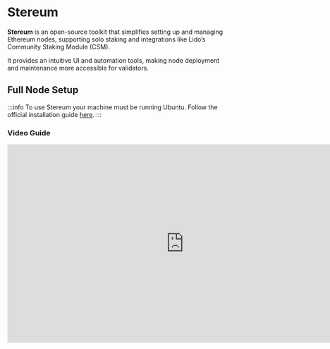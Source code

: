# Stereum

**Stereum** is an open-source toolkit that simplifies setting up and managing Ethereum nodes, supporting solo staking and integrations like Lido’s Community Staking Module (CSM).

It provides an intuitive UI and automation tools, making node deployment and maintenance more accessible for validators.

## Full Node Setup

:::info
To use Stereum your machine must be running Ubuntu. Follow the official installation guide [here](https://ubuntu.com/tutorials/install-ubuntu-desktop).
:::

### Video Guide
<iframe width="800" height="450" src="https://www.youtube.com/embed/v5k1nlDajyI?si=wAM35LSC_Wk7I7RQ" title="YouTube video player" frameBorder="0" allow="accelerometer; autoplay; clipboard-write; encrypted-media; gyroscope; picture-in-picture" allowFullScreen />

### Configure Passwordless Sudo

Stereum requires passwordless `sudo` access to function properly. Follow these steps:

```bash
sudo visudo
````

Add this line under `#includedir /etc/sudoers.d` (replace `<username>` with your user):

```text
<username> ALL=(ALL) NOPASSWD: ALL
```

Then log out and back in. Verify with:

```bash
sudo -l
```

If no password is requested, you’re all set.

### Download the Stereum Launcher

Visit [stereum.net](https://stereum.net/) and download the launcher for your OS (we use macOS in this guide).

![Download the Stereum Launcher](/img/csm-guide/stereum-1.png)

### Configure the Stereum Launcher to run Lido CSM

Open the launcher, add your server’s SSH credentials, and save them for future use.

![Configure Stereum Launcher](/img/csm-guide/stereum-2.png)

At login, choose **One-click installation**:

![One-click Installation](/img/csm-guide/stereum-3.png)

Select **Ethereum** → **CSM** as your use case (we recommend testing on a testnet first):

![Select Use Case](/img/csm-guide/stereum-4.png)

Next, pick execution, consensus, and validator clients, as well as MEV-Boost relays and a sync mode (Checkpoint Sync is recommended):

![Services Installation Options](/img/csm-guide/stereum-5.png)

Once confirmed, Stereum will install all services automatically.

### Check Your Setup and Upload Validator Keys

In the launcher’s **Setup** view, verify these services are running:

* Execution, consensus, and validator clients
* Flashbots MEV-Boost
* Lido Keys API & Validator Ejector
* Prometheus, Grafana, CSM Monitoring, and IPFS

![Check Services Logs](/img/csm-guide/stereum-6.png)

Confirm your validator client’s fee recipient is the Lido Execution Layer Rewards Vault:

* **Mainnet:** [`0x388C818CA8B9251b393131C08a736A67ccB19297`](https://etherscan.io/address/0x388C818CA8B9251b393131C08a736A67ccB19297)
* **Hoodi:** [`0x9b108015fe433F173696Af3Aa0CF7CDb3E104258`](https://hoodi.etherscan.io/address/0x9b108015fe433F173696Af3Aa0CF7CDb3E104258)

![Verify Fee Recipient Setting](/img/csm-guide/stereum-7.png)

If everything looks good, you’re ready to import your keys:

1. Open the **Staking** tab.
2. Drag & drop your keystore files.
3. Select the validator client configured with the Lido vault as the fee recipient.
4. Enter your keystore password and click ✓.

After import, you’ll see your validator in the UI:

![Staking Tab Import View](/img/csm-guide/stereum-8.png)

---

## Generate Validator Keys

Follow the [Generating Validator Keys guide](../../generating-validator-keys/) and ensure you set the correct withdrawal address.

## Importing Validator Keys

Upload your deposit data in the Lido CSM UI by following the [Lido CSM Widget guide](../../lido-csm-widget/).

---

You can read more about Stereum in their [official docs](https://stereum-dev.github.io/ethereum-node-web-docs/docs/intro).